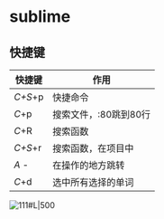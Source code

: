 # sublime

## 快捷键

| 快捷键  | 作用                  |
| ------- | --------------------- |
| *C+S*+p | 快捷命令              |
| *C*+p   | 搜索文件，:80跳到80行 |
| *C*+R   | 搜索函数              |
| *C+S*+r | 搜索函数，在项目中    |
| *A* -   | 在操作的地方跳转      |
| *C*+d   | 选中所有选择的单词    | 

![111#L|500](Pasted%20image%2020220512210529.png)
